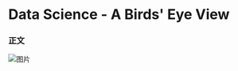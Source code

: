 # Data Science - A Birds' Eye View  

### 正文
![图片](https://github.com/yanjiusheng2018/dlt/blob/master/src/content/Chapter01/timg.jpg)
